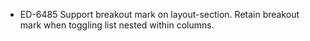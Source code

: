 - ED-6485 Support breakout mark on layout-section. Retain breakout mark when toggling list nested within columns.
